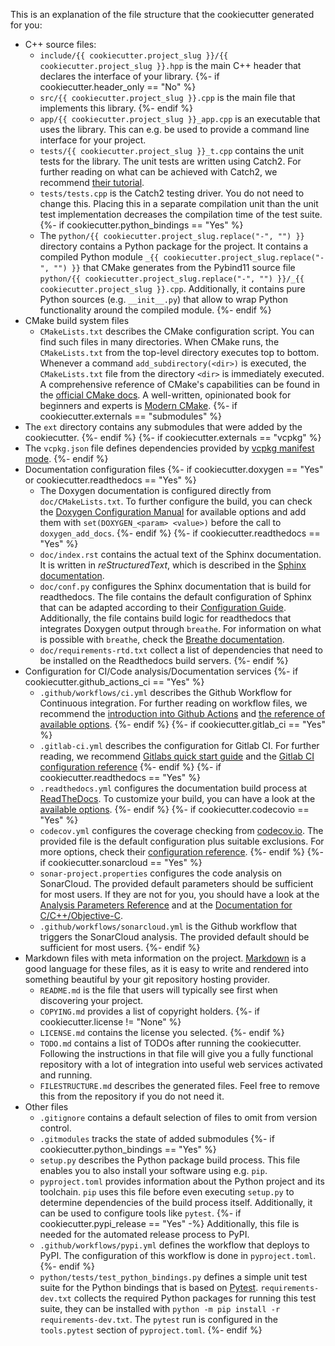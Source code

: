 This is an explanation of the file structure that the cookiecutter
generated for you:

* C++ source files:
  * `include/{{ cookiecutter.project_slug }}/{{ cookiecutter.project_slug }}.hpp` is the main
    C++ header that declares the interface of your library.
{%- if cookiecutter.header_only == "No" %}
  * `src/{{ cookiecutter.project_slug }}.cpp` is the main file that implements this library.
{%- endif %}
  * `app/{{ cookiecutter.project_slug }}_app.cpp` is an executable that uses the library.
    This can e.g. be used to provide a command line interface for your project.
  * `tests/{{ cookiecutter.project_slug }}_t.cpp` contains the unit tests for the library.
    The unit tests are written using Catch2. For further reading on what can be achieved
    with Catch2, we recommend [their tutorial](https://github.com/catchorg/Catch2/blob/devel/docs/tutorial.md).
  * `tests/tests.cpp` is the Catch2 testing driver. You do not need to change
    this. Placing this in a separate compilation unit than the unit test
    implementation decreases the compilation time of the test suite.
{%- if cookiecutter.python_bindings == "Yes" %}
  * The `python/{{ cookiecutter.project_slug.replace("-", "") }}` directory contains a Python
    package for the project. It contains a compiled Python module `_{{ cookiecutter.project_slug.replace("-", "") }}`
    that CMake generates from the Pybind11 source file `python/{{ cookiecutter.project_slug.replace("-", "") }}/_{{ cookiecutter.project_slug }}.cpp`. Additionally, it contains pure Python sources (e.g. `__init__.py`) that
    allow to wrap Python functionality around the compiled module.
{%- endif %}
* CMake build system files
  * `CMakeLists.txt` describes the CMake configuration script. You can find such files
    in many directories. When CMake runs, the `CMakeLists.txt` from the top-level directory
    executes top to bottom. Whenever a command `add_subdirectory(<dir>)` is executed,
    the `CMakeLists.txt` file from the directory `<dir>` is immediately executed. A comprehensive
    reference of CMake's capabilities can be found in the [official CMake docs](https://cmake.org/documentation/).
    A well-written, opinionated book for beginners and experts is [Modern CMake](https://cliutils.gitlab.io/modern-cmake/).
{%- if cookiecutter.externals == "submodules" %}
* The `ext` directory contains any submodules that were added by the cookiecutter.
{%- endif %}
{%- if cookiecutter.externals == "vcpkg" %}
* The `vcpkg.json` file defines dependencies provided by [vcpkg manifest mode](https://vcpkg.io/en/docs/users/manifests.html).
{%- endif %}
* Documentation configuration files
{%- if cookiecutter.doxygen == "Yes" or cookiecutter.readthedocs == "Yes" %}
  * The Doxygen documentation is configured directly from `doc/CMakeLists.txt`.
    To further configure the build, you can check the [Doxygen Configuration Manual](https://www.doxygen.nl/manual/config.html)
    for available options and add them with `set(DOXYGEN_<param> <value>)` before
    the call to `doxygen_add_docs`.
{%- endif %}
{%- if cookiecutter.readthedocs == "Yes" %}
  * `doc/index.rst` contains the actual text of the Sphinx documentation. It is written
    in *reStructuredText*, which is described in the [Sphinx documentation](https://www.sphinx-doc.org/en/master/usage/restructuredtext/basics.html).
  * `doc/conf.py` configures the Sphinx documentation that is build for readthedocs.
    The file contains the default configuration of Sphinx that can be adapted according
    to their [Configuration Guide](https://www.sphinx-doc.org/en/master/usage/configuration.html).
    Additionally, the file contains build logic for readthedocs that integrates Doxygen
    output through `breathe`. For information on what is possible with `breathe`, check
    the [Breathe documentation](https://breathe.readthedocs.io/en/latest/).
  * `doc/requirements-rtd.txt` collect a list of dependencies that need to be installed
    on the Readthedocs build servers.
{%- endif %}
* Configuration for CI/Code analysis/Documentation services
{%- if cookiecutter.github_actions_ci == "Yes" %}
  * `.github/workflows/ci.yml` describes the Github Workflow for Continuous
    integration. For further reading on workflow files, we recommend the
    [introduction into Github Actions](https://docs.github.com/en/free-pro-team@latest/actions/learn-github-actions/introduction-to-github-actions)
    and [the reference of available options](https://docs.github.com/en/free-pro-team@latest/actions/reference/workflow-syntax-for-github-actions).
{%- endif %}
{%- if cookiecutter.gitlab_ci == "Yes" %}
  * `.gitlab-ci.yml` describes the configuration for Gitlab CI. For further
    reading, we recommend [Gitlabs quick start guide](https://docs.gitlab.com/ee/ci/quick_start/)
    and the [Gitlab CI configuration reference](https://docs.gitlab.com/ce/ci/yaml/)
{%- endif %}
{%- if cookiecutter.readthedocs == "Yes" %}
  * `.readthedocs.yml` configures the documentation build process at [ReadTheDocs](https://readthedocs.org).
    To customize your build, you can have a look at the [available options](https://docs.readthedocs.io/en/stable/config-file/v2.html).
{%- endif %}
{%- if cookiecutter.codecovio == "Yes" %}
  * `codecov.yml` configures the coverage checking from [codecov.io](https://codecov.io). The
    provided file is the default configuration plus suitable exclusions. For more options, check
    their [configuration reference](https://docs.codecov.io/docs/codecov-yaml).
{%- endif %}
{%- if cookiecutter.sonarcloud == "Yes" %}
  * `sonar-project.properties` configures the code analysis on SonarCloud. The provided
    default parameters should be sufficient for most users. If they are not for you,
    you should have a look at the [Analysis Parameters Reference](https://docs.sonarqube.org/latest/analysis/analysis-parameters/)
    and at the [Documentation for C/C++/Objective-C](https://docs.sonarqube.org/latest/analysis/languages/cfamily/).
  * `.github/workflows/sonarcloud.yml` is the Github workflow that triggers the SonarCloud
    analysis. The provided default should be sufficient for most users.
{%- endif %}
* Markdown files with meta information on the project. [Markdown](https://www.markdownguide.org/basic-syntax/) is
  a good language for these files, as it is easy to write and rendered into something beautiful by your git repository
  hosting provider.
  * `README.md` is the file that users will typically see first when discovering your project.
  * `COPYING.md` provides a list of copyright holders.
{%- if cookiecutter.license != "None" %}
  * `LICENSE.md` contains the license you selected.
{%- endif %}
  * `TODO.md` contains a list of TODOs after running the cookiecutter. Following the
    instructions in that file will give you a fully functional repository with a lot
    of integration into useful web services activated and running.
  * `FILESTRUCTURE.md` describes the generated files. Feel free to remove this from the
    repository if you do not need it.
* Other files
  * `.gitignore` contains a default selection of files to omit from version control.
  * `.gitmodules` tracks the state of added submodules
{%- if cookiecutter.python_bindings == "Yes" %}
  * `setup.py` describes the Python package build process. This file enables you to also
    install your software using e.g. `pip`.
  * `pyproject.toml` provides information about the Python project and its toolchain.
    `pip` uses this file before even executing `setup.py` to determine dependencies
    of the build process itself. Additionally, it can be used to configure tools like `pytest`.
{%- if cookiecutter.pypi_release == "Yes" -%}
    Additionally, this file is needed for the automated release process to PyPI.
  * `.github/workflows/pypi.yml` defines the workflow that deploys to PyPI. The
    configuration of this workflow is done in `pyproject.toml`.
{%- endif %}
  * `python/tests/test_python_bindings.py` defines a simple unit test suite for the Python
    bindings that is based on [Pytest](https://docs.pytest.org/en/stable/contents.html).
    `requirements-dev.txt` collects the required Python packages for running this
    test suite, they can be installed with `python -m pip install -r requirements-dev.txt`.
    The `pytest` run is configured in the `tools.pytest` section of `pyproject.toml`.
{%- endif %}
